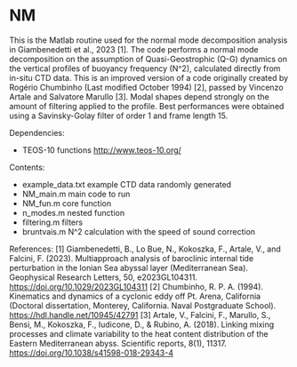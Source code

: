 # NM
This is the Matlab routine used for the normal mode decomposition analysis in Giambenedetti et al., 2023 [1].
The code performs a normal mode decomposition on the assumption of Quasi-Geostrophic (Q-G) dynamics on the vertical profiles of buoyancy frequency (N^2), calculated directly from in-situ CTD data. This is an improved version of a code originally created by Rogério Chumbinho (Last modified October 1994) [2], passed by Vincenzo Artale and Salvatore Marullo [3]. Modal shapes depend strongly on the amount of filtering applied to the profile. Best performances were obtained using a Savinsky-Golay filter of order 1 and frame length 15. 

Dependencies: 
 - TEOS-10 functions	 http://www.teos-10.org/

Contents:
 - example_data.txt	example CTD data randomly generated
 - NM_main.m		main code to run
 - NM_fun.m		core function
 - n_modes.m		nested function 
 - filtering.m		filters
 - bruntvais.m		N^2 calculation with the speed of sound correction


References:
[1] Giambenedetti, B., Lo Bue, N., Kokoszka, F., Artale, V., and Falcini, F.  (2023). Multiapproach analysis of baroclinic internal tide perturbation  in the Ionian Sea abyssal layer (Mediterranean Sea). Geophysical Research Letters, 50, e2023GL104311. https://doi.org/10.1029/2023GL104311
[2] Chumbinho, R. P. A. (1994). Kinematics and dynamics of a cyclonic eddy off Pt. Arena, California (Doctoral dissertation, Monterey, California. Naval Postgraduate School). https://hdl.handle.net/10945/42791
[3] Artale, V., Falcini, F., Marullo, S., Bensi, M., Kokoszka, F., Iudicone, D., & Rubino, A. (2018). Linking mixing processes and climate variability to the heat content distribution of the Eastern Mediterranean abyss. Scientific reports, 8(1), 11317. https://doi.org/10.1038/s41598-018-29343-4
